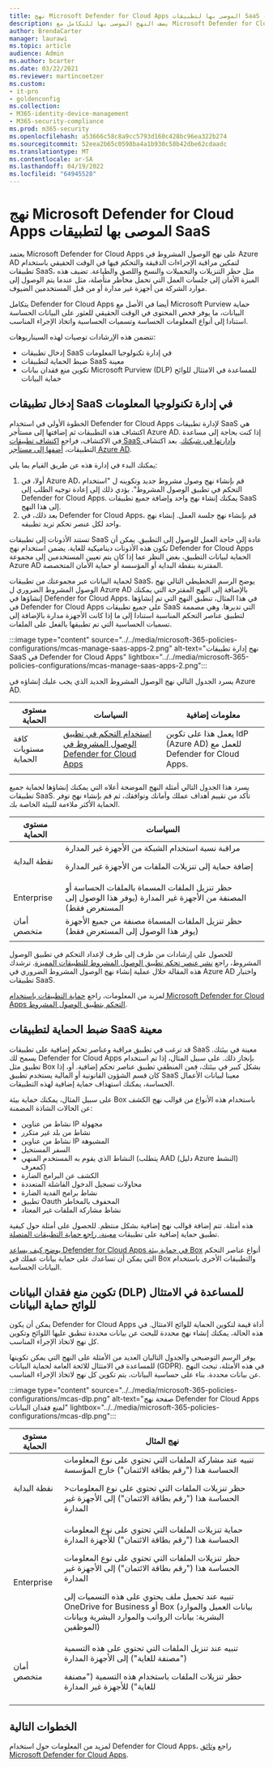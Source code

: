 ```yaml
---
title: نهج Microsoft Defender for Cloud Apps الموصى بها لتطبيقات SaaS - Microsoft 365 Enterprise | Microsoft Docs
description: يصف النهج الموصى بها للتكامل مع Microsoft Defender for Cloud Apps.
author: BrendaCarter
manager: laurawi
ms.topic: article
audience: Admin
ms.author: bcarter
ms.date: 03/22/2021
ms.reviewer: martincoetzer
ms.custom:
- it-pro
- goldenconfig
ms.collection:
- M365-identity-device-management
- M365-security-compliance
ms.prod: m365-security
ms.openlocfilehash: a53666c58c8a9cc5793d160c428bc96ea322b274
ms.sourcegitcommit: 52eea2b65c0598ba4a1b930c58b42dbe62cdaadc
ms.translationtype: MT
ms.contentlocale: ar-SA
ms.lasthandoff: 04/19/2022
ms.locfileid: "64945528"
---
```

# <a name="recommended-microsoft-defender-for-cloud-apps-policies-for-saas-apps"></a>نهج Microsoft Defender for Cloud Apps الموصى بها لتطبيقات SaaS

يعتمد Microsoft Defender for Cloud Apps على نهج الوصول المشروط في Azure AD لتمكين مراقبة الإجراءات الدقيقة والتحكم فيها في الوقت الحقيقي باستخدام تطبيقات SaaS، مثل حظر التنزيلات والتحميلات والنسخ واللصق والطباعة. تضيف هذه الميزة الأمان إلى جلسات العمل التي تحمل مخاطر متأصلة، مثل عندما يتم الوصول إلى موارد الشركة من أجهزة غير مدارة أو من قبل المستخدمين الضيوف.

يتكامل Defender for Cloud Apps أيضا في الأصل مع Microsoft Purview حماية البيانات، ما يوفر فحص المحتوى في الوقت الحقيقي للعثور على البيانات الحساسة استنادا إلى أنواع المعلومات الحساسة وتسميات الحساسية واتخاذ الإجراء المناسب.

تتضمن هذه الإرشادات توصيات لهذه السيناريوهات:

- إدخال تطبيقات SaaS في إدارة تكنولوجيا المعلومات
- ضبط الحماية لتطبيقات SaaS معينة
- تكوين منع فقدان بيانات Microsoft Purview (DLP) للمساعدة في الامتثال للوائح حماية البيانات

## <a name="bring-saas-apps-into-it-management"></a>إدخال تطبيقات SaaS في إدارة تكنولوجيا المعلومات

الخطوة الأولى في استخدام Defender for Cloud Apps لإدارة تطبيقات SaaS هي اكتشاف هذه التطبيقات ثم إضافتها إلى مستأجر Azure AD. إذا كنت بحاجة إلى مساعدة في الاكتشاف، فراجع [اكتشاف تطبيقات SaaS وإدارتها في شبكتك](/cloud-app-security/tutorial-shadow-it). بعد اكتشاف التطبيقات، [أضفها إلى مستأجر Azure AD](/azure/active-directory/manage-apps/add-application-portal).

يمكنك البدء في إدارة هذه عن طريق القيام بما يلي:

1. أولا، في Azure AD، قم بإنشاء نهج وصول مشروط جديد وتكوينه ل "استخدام التحكم في تطبيق الوصول المشروط". يؤدي ذلك إلى إعادة توجيه الطلب إلى Defender for Cloud Apps. يمكنك إنشاء نهج واحد وإضافة جميع تطبيقات SaaS إلى هذا النهج.
1. بعد ذلك، في Defender for Cloud Apps، قم بإنشاء نهج جلسة العمل. إنشاء نهج واحد لكل عنصر تحكم تريد تطبيقه.

تستند الأذونات إلى تطبيقات SaaS عادة إلى حاجة العمل للوصول إلى التطبيق. يمكن أن تكون هذه الأذونات ديناميكية للغاية. يضمن استخدام نهج Defender for Cloud Apps الحماية لبيانات التطبيق، بغض النظر عما إذا كان يتم تعيين المستخدمين إلى مجموعة Azure AD المقترنة بنقطة البداية أو المؤسسة أو حماية الأمان المتخصصة.

لحماية البيانات عبر مجموعتك من تطبيقات SaaS، يوضح الرسم التخطيطي التالي نهج الوصول المشروط الضروري ل Azure AD بالإضافة إلى النهج المقترحة التي يمكنك إنشاؤها في Defender for Cloud Apps. في هذا المثال، تنطبق النهج التي تم إنشاؤها في Defender for Cloud Apps على جميع تطبيقات SaaS التي تديرها. وهي مصممة لتطبيق عناصر التحكم المناسبة استنادا إلى ما إذا كانت الأجهزة مدارة بالإضافة إلى تسميات الحساسية التي تم تطبيقها بالفعل على الملفات.

:::image type="content" source="../../media/microsoft-365-policies-configurations/mcas-manage-saas-apps-2.png" alt-text="نهج إدارة تطبيقات SaaS في Defender for Cloud Apps" lightbox="../../media/microsoft-365-policies-configurations/mcas-manage-saas-apps-2.png":::

يسرد الجدول التالي نهج الوصول المشروط الجديد الذي يجب عليك إنشاؤه في Azure AD.

|مستوى الحماية|السياسات|معلومات إضافية|
|---|---|---|
|كافة مستويات الحماية|[استخدام التحكم في تطبيق الوصول المشروط في Defender for Cloud Apps](/cloud-app-security/proxy-deployment-aad#configure-integration-with-azure-ad)|يعمل هذا على تكوين IdP (Azure AD) للعمل مع Defender for Cloud Apps.|
||||

يسرد هذا الجدول التالي أمثلة النهج الموضحة أعلاه التي يمكنك إنشاؤها لحماية جميع تطبيقات SaaS. تأكد من تقييم أهداف عملك وأمانك وتوافقك، ثم قم بإنشاء نهج توفر الحماية الأكثر ملاءمة للبيئة الخاصة بك.

|مستوى الحماية|السياسات|
|---|---|
|نقطة البداية|مراقبة نسبة استخدام الشبكة من الأجهزة غير المدارة <p> إضافة حماية إلى تنزيلات الملفات من الأجهزة غير المدارة|
|Enterprise|حظر تنزيل الملفات المسماة بالملفات الحساسة أو المصنفة من الأجهزة غير المدارة (يوفر هذا الوصول إلى المستعرض فقط)|
|أمان متخصص|حظر تنزيل الملفات المسماة مصنفة من جميع الأجهزة (يوفر هذا الوصول إلى المستعرض فقط)|
|||

للحصول على إرشادات من طرف إلى طرف لإعداد التحكم في تطبيق الوصول المشروط، راجع [نشر عنصر تحكم تطبيق الوصول المشروط للتطبيقات المميزة](/cloud-app-security/proxy-deployment-aad). ترشدك هذه المقالة خلال عملية إنشاء نهج الوصول المشروط الضروري في Azure AD واختبار تطبيقات SaaS.

لمزيد من المعلومات، راجع [حماية التطبيقات باستخدام Microsoft Defender for Cloud Apps التحكم بتطبيق الوصول المشروط](/cloud-app-security/proxy-intro-aad).

## <a name="tune-protection-for-specific-saas-apps"></a>ضبط الحماية لتطبيقات SaaS معينة

قد ترغب في تطبيق مراقبة وعناصر تحكم إضافية على تطبيقات SaaS معينة في بيئتك. يسمح لك Defender for Cloud Apps بإنجاز ذلك. على سبيل المثال، إذا تم استخدام تطبيق مثل Box بشكل كبير في بيئتك، فمن المنطقي تطبيق عناصر تحكم إضافية. أو، إذا كان قسم الشؤون القانونية أو المالية يستخدم تطبيق SaaS معينا لبيانات الأعمال الحساسة، يمكنك استهداف حماية إضافية لهذه التطبيقات.

على سبيل المثال، يمكنك حماية بيئة Box باستخدام هذه الأنواع من قوالب نهج الكشف عن الحالات الشاذة المضمنة:

- نشاط من عناوين IP مجهولة
- نشاط من بلد غير متكرر
- نشاط من عناوين IP المشبوهة
- السفر المستحيل
- النشاط الذي يقوم به المستخدم المنهي (يتطلب AAD (دليل Azure النشط) كمعرف)
- الكشف عن البرامج الضارة
- محاولات تسجيل الدخول الفاشلة المتعددة
- نشاط برامج الفدية الضارة
- تطبيق Oauth المحفوف بالمخاطر
- نشاط مشاركة الملفات غير المعتاد

هذه أمثلة. تتم إضافة قوالب نهج إضافية بشكل منتظم. للحصول على أمثلة حول كيفية تطبيق حماية إضافية على تطبيقات [معينة، راجع حماية التطبيقات المتصلة](/cloud-app-security/protect-connected-apps).

[يوضح كيف يساعد Defender for Cloud Apps في حماية بيئة Box](/cloud-app-security/protect-box) أنواع عناصر التحكم التي يمكن أن تساعدك على حماية بيانات عملك في Box والتطبيقات الأخرى باستخدام البيانات الحساسة.

## <a name="configure-data-loss-prevention-dlp-to-help-comply-with-data-protection-regulations"></a>تكوين منع فقدان البيانات (DLP) للمساعدة في الامتثال للوائح حماية البيانات

يمكن أن يكون Defender for Cloud Apps أداة قيمة لتكوين الحماية للوائح الامتثال. في هذه الحالة، يمكنك إنشاء نهج محددة للبحث عن بيانات محددة تنطبق عليها اللوائح وتكوين كل نهج لاتخاذ الإجراء المناسب.

يوفر الرسم التوضيحي والجدول التاليان العديد من الأمثلة على النهج التي يمكن تكوينها للمساعدة في الامتثال للائحة العامة لحماية البيانات (GDPR). في هذه الأمثلة، تبحث النهج عن بيانات محددة. بناء على حساسية البيانات، يتم تكوين كل نهج لاتخاذ الإجراء المناسب.

:::image type="content" source="../../media/microsoft-365-policies-configurations/mcas-dlp.png" alt-text="صفحة نهج Defender for Cloud Apps لمنع فقدان البيانات" lightbox="../../media/microsoft-365-policies-configurations/mcas-dlp.png":::

|مستوى الحماية|نهج المثال|
|---|---|
|نقطة البداية|تنبيه عند مشاركة الملفات التي تحتوي على نوع المعلومات الحساسة هذا ("رقم بطاقة الائتمان") خارج المؤسسة <p> >حظر تنزيلات الملفات التي تحتوي على نوع المعلومات الحساسة هذا ("رقم بطاقة الائتمان") إلى الأجهزة غير المدارة|
|Enterprise|حماية تنزيلات الملفات التي تحتوي على نوع المعلومات الحساسة هذا ("رقم بطاقة الائتمان") للأجهزة المدارة <p> حظر تنزيلات الملفات التي تحتوي على نوع المعلومات الحساسة هذا ("رقم بطاقة الائتمان") إلى الأجهزة غير المدارة <p> تنبيه عند تحميل ملف يحتوي على هذه التسميات إلى OneDrive for Business أو Box (بيانات العميل والموارد البشرية: بيانات الرواتب والموارد البشرية وبيانات الموظفين)|
|أمان متخصص|تنبيه عند تنزيل الملفات التي تحتوي على هذه التسمية ("مصنفة للغاية") إلى الأجهزة المدارة <p> حظر تنزيلات الملفات باستخدام هذه التسمية ("مصنفة للغاية") للأجهزة غير المدارة|
|||

## <a name="next-steps"></a>الخطوات التالية

لمزيد من المعلومات حول استخدام Defender for Cloud Apps، راجع [وثائق Microsoft Defender for Cloud Apps](//cloud-app-security/).
